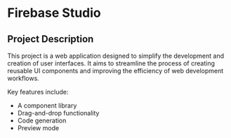# Firebase Studio

## Project Description

This project is a web application designed to simplify the development and creation of user interfaces. It aims to streamline the process of creating reusable UI components and improving the efficiency of web development workflows.

Key features include:
*   A component library
*   Drag-and-drop functionality
*   Code generation
*   Preview mode

